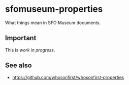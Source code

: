 # sfomuseum-properties

What things mean in SFO Museum documents.

## Important

This is _work in progress_.

## See also

* https://github.com/whosonfirst/whosonfirst-properties